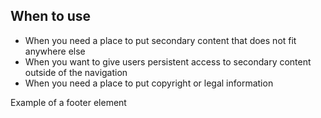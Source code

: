 ## When to use

- When you need a place to put secondary content that does not fit anywhere else
- When you want to give users persistent access to secondary content outside of 
  the navigation
- When you need a place to put copyright or legal information

<div id="overview-image-description" class="visually-hidden">
  Example of a footer element
</div>

